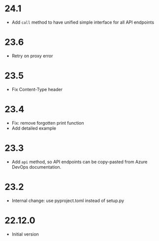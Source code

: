 # 24.1

- Add `call` method to have unified simple interface for all API endpoints

# 23.6

- Retry on proxy error

# 23.5

- Fix Content-Type header

# 23.4

- Fix: remove forgotten print function
- Add detailed example

# 23.3

- Add `api` method, so API endpoints can be copy-pasted from Azure DevOps documentation.

# 23.2

- Internal change: use pyproject.toml instead of setup.py

# 22.12.0

- Initial version
